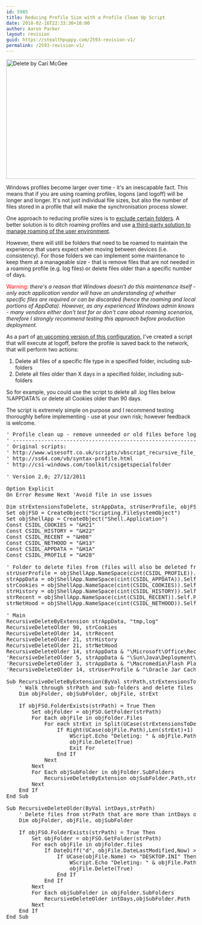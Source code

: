 ```yaml
---
id: 5985
title: Reducing Profile Size with a Profile Clean Up Script
date: 2018-02-16T22:33:30+10:00
author: Aaron Parker
layout: revision
guid: https://stealthpuppy.com/2593-revision-v1/
permalink: /2593-revision-v1/
---
```

[<img class="size-full wp-image-2604 aligncenter" title="Delete by Cari McGee" src="http://stealthpuppy.com/wp-content/uploads/2011/12/AppleKeyboardDelete.jpg" alt="Delete by Cari McGee" width="640" height="317" srcset="https://stealthpuppy.com/wp-content/uploads/2011/12/AppleKeyboardDelete.jpg 640w, https://stealthpuppy.com/wp-content/uploads/2011/12/AppleKeyboardDelete-150x74.jpg 150w, https://stealthpuppy.com/wp-content/uploads/2011/12/AppleKeyboardDelete-300x148.jpg 300w" sizes="(max-width: 640px) 100vw, 640px" />](http://www.flickr.com/photos/pleeker/5379549514/)

Windows profiles become larger over time - it's an inescapable fact. This means that if you are using roaming profiles, logons (and logoff) will be longer and longer. It's not just individual file sizes, but also the number of files stored in a profile that will make the synchronisation process slower.

One approach to reducing profile sizes is to [exclude certain folders](http://stealthpuppy.com/virtualisation/reduce-logon-times-by-excluding-the-bloat/). A better solution is to ditch roaming profiles and use [a third-party solution to manage roaming of the user environment](http://www.brianmadden.com/blogs/rubenspruijt/archive/2011/11/01/user-environment-management-smackdown-head-to-head-analysis-of-appsense-citrix-immidio-liquidware-labs-microsoft-quest-res-scense-tricerat-unidesk-and-vuem.aspx).

However, there will still be folders that need to be roamed to maintain the experience that users expect when moving between devices (i.e. consistency). For those folders we can implement some maintenance to keep them at a manageable size - that is remove files that are not needed in a roaming profile (e.g. log files) or delete files older than a specific number of days.

<span style="color: #ff0000;">Warning</span>: _there's a reason that Windows doesn't do this maintenance itself - only each application vendor will have an understanding of whether specific files are required or can be discarded (hence the roaming and local portions of AppData). However, as any experienced Windows admin knows - many vendors either don't test for or don't care about roaming scenarios, therefore I strongly recommend testing this approach before production deployment._

As a part of [an upcoming version of this configuration](http://stealthpuppy.com/general/appsense-environment-manager-8-x-baseline-configuration/), I've created a script that will execute at logoff, before the profile is saved back to the network, that will perform two actions:

  1. Delete all files of a specific file type in a specified folder, including sub-folders
  2. Delete all files older than X days in a specified folder, including sub-folders

So for example, you could use the script to delete all .log files below %APPDATA% or delete all Cookies older than 90 days.

The script is extremely simple on purpose and I recommend testing thoroughly before implementing - use at your own risk; however feedback is welcome.

<pre class="prettyprint lang-vbscript" data-start-line="1" data-visibility="visible" data-highlight="" data-caption="">' Profile clean up - remove unneeded or old files before logoff
' --------------------------------------------------------------
' Original scripts:
' http://www.wisesoft.co.uk/scripts/vbscript_recursive_file_delete_by_extension.aspx
' http://ss64.com/vb/syntax-profile.html
' http://csi-windows.com/toolkit/csigetspecialfolder

' Version 2.0; 27/12/2011

Option Explicit
On Error Resume Next 'Avoid file in use issues

Dim strExtensionsToDelete, strAppData, strUserProfile, objFSO, strCookies, strHistory, strRecent, objShellApp
Set objFSO = CreateObject("Scripting.FileSystemObject")
Set objShellApp = CreateObject("Shell.Application")
Const CSIDL_COOKIES = "&H21"
Const CSIDL_HISTORY = "&H22"
Const CSIDL_RECENT = "&H08"
Const CSIDL_NETHOOD = "&H13"
Const CSIDL_APPDATA = "&H1A"
Const CSIDL_PROFILE = "&H28"

' Folder to delete files from (files will also be deleted from Subfolders)
strUserProfile = objShellApp.NameSpace(cint(CSIDL_PROFILE)).Self.Path
strAppData = objShellApp.NameSpace(cint(CSIDL_APPDATA)).Self.Path
strCookies = objShellApp.NameSpace(cint(CSIDL_COOKIES)).Self.Path
strHistory = objShellApp.NameSpace(cint(CSIDL_HISTORY)).Self.Path
strRecent = objShellApp.NameSpace(cint(CSIDL_RECENT)).Self.Path
strNetHood = objShellApp.NameSpace(cint(CSIDL_NETHOOD)).Self.Path

' Main
RecursiveDeleteByExtension strAppData, "tmp,log"
RecursiveDeleteOlder 90, strCookies
RecursiveDeleteOlder 14, strRecent
RecursiveDeleteOlder 21, strHistory
RecursiveDeleteOlder 21, strNetHood
RecursiveDeleteOlder 14, strAppData & "\Microsoft\Office\Recent"
'RecursiveDeleteOlder 5, strAppData & "\Sun\Java\Deployment\cache"
'RecursiveDeleteOlder 3, strAppData & "\Macromedia\Flash Player"
'RecursiveDeleteOlder 14, strUserProfile & "\Oracle Jar Cache"

Sub RecursiveDeleteByExtension(ByVal strPath,strExtensionsToDelete)
    ' Walk through strPath and sub-folders and delete files of type strExtensionsToDelete
    Dim objFolder, objSubFolder, objFile, strExt

    If objFSO.FolderExists(strPath) = True Then
        Set objFolder = objFSO.GetFolder(strPath)
        For Each objFile in objFolder.Files
            For each strExt in Split(UCase(strExtensionsToDelete),",")
                If Right(UCase(objFile.Path),Len(strExt)+1) = "." & strExt then
                    WScript.Echo "Deleting: " & objFile.Path
                    objFile.Delete(True)
                    Exit For
                End If
            Next
        Next
        For Each objSubFolder in objFolder.SubFolders
            RecursiveDeleteByExtension objSubFolder.Path,strExtensionsToDelete
        Next
    End If
End Sub

Sub RecursiveDeleteOlder(ByVal intDays,strPath)
    ' Delete files from strPath that are more than intDays old
    Dim objFolder, objFile, objSubFolder

    If objFSO.FolderExists(strPath) = True Then
        Set objFolder = objFSO.GetFolder(strPath)
        For each objFile in objFolder.files
            If DateDiff("d", objFile.DateLastModified,Now) &gt; intDays Then
                If UCase(objFile.Name) &lt;&gt; "DESKTOP.INI" Then ' Ensure we don't delete desktop.ini
                    WScript.Echo "Deleting: " & objFile.Path
                    objFile.Delete(True)
                End If
            End If
        Next
        For Each objSubFolder in objFolder.SubFolders
            RecursiveDeleteOlder intDays,objSubFolder.Path
        Next
    End If
End Sub</pre>

 